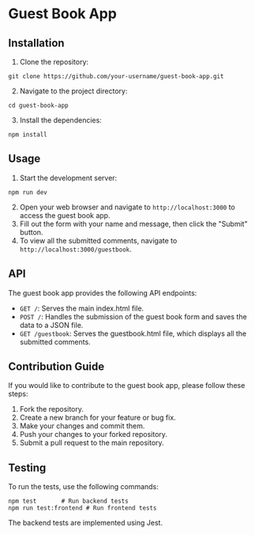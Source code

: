 # Guest Book App

## Installation

1. Clone the repository:
```
git clone https://github.com/your-username/guest-book-app.git
```
2. Navigate to the project directory:
```
cd guest-book-app
```
3. Install the dependencies:
```
npm install
```

## Usage

1. Start the development server:
```
npm run dev
```
2. Open your web browser and navigate to `http://localhost:3000` to access the guest book app.
3. Fill out the form with your name and message, then click the "Submit" button.
4. To view all the submitted comments, navigate to `http://localhost:3000/guestbook`.

## API

The guest book app provides the following API endpoints:

- `GET /`: Serves the main index.html file.
- `POST /`: Handles the submission of the guest book form and saves the data to a JSON file.
- `GET /guestbook`: Serves the guestbook.html file, which displays all the submitted comments.

## Contribution Guide

If you would like to contribute to the guest book app, please follow these steps:

1. Fork the repository.
2. Create a new branch for your feature or bug fix.
3. Make your changes and commit them.
4. Push your changes to your forked repository.
5. Submit a pull request to the main repository.


## Testing


To run the tests, use the following commands:

```
npm test       # Run backend tests
npm run test:frontend # Run frontend tests
```

The backend tests are implemented using Jest.
